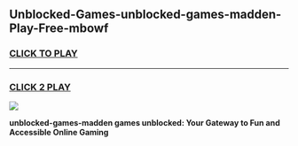 
## Unblocked-Games-unblocked-games-madden-Play-Free-mbowf
<h3>
<a href="https://premium76.site?title=unblocked-games-madden&ref=10A">CLICK TO PLAY</a></h3>
<hr>

<h3>
<a href="https://premium76.site?title=unblocked-games-madden&ref=10A">CLICK 2 PLAY</a>
  
</h3>

<a href="https://premium76.site?title=unblocked-games-madden&ref=10A"><img src="https://clearcache.store/games.png"></a>


**unblocked-games-madden games unblocked: Your Gateway to Fun and Accessible Online Gaming**
